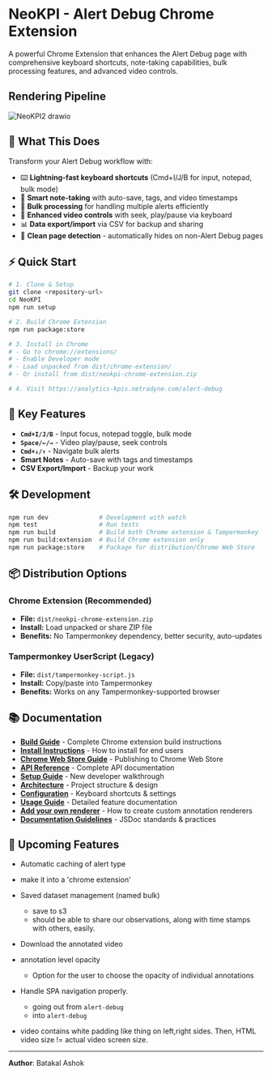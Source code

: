 # NeoKPI - Alert Debug Chrome Extension

A powerful Chrome Extension that enhances the Alert Debug page with comprehensive keyboard shortcuts, note-taking capabilities, bulk processing features, and advanced video controls.

## Rendering Pipeline
![NeoKPI2 drawio](https://github.com/user-attachments/assets/16505659-3b5f-4e66-9199-71c0e05b77c5)

## 🎯 What This Does

Transform your Alert Debug workflow with:
- ⌨️ **Lightning-fast keyboard shortcuts** (Cmd+I/J/B for input, notepad, bulk mode)
- 📝 **Smart note-taking** with auto-save, tags, and video timestamps
- 🔄 **Bulk processing** for handling multiple alerts efficiently  
- 🎥 **Enhanced video controls** with seek, play/pause via keyboard
- 📊 **Data export/import** via CSV for backup and sharing
- 🎯 **Clean page detection** - automatically hides on non-Alert Debug pages

## ⚡ Quick Start

```bash
# 1. Clone & Setup
git clone <repository-url>
cd NeoKPI
npm run setup

# 2. Build Chrome Extension
npm run package:store

# 3. Install in Chrome
# - Go to chrome://extensions/
# - Enable Developer mode
# - Load unpacked from dist/chrome-extension/
# - Or install from dist/neokpi-chrome-extension.zip

# 4. Visit https://analytics-kpis.netradyne.com/alert-debug
```

## 🎯 Key Features

- **`Cmd+I/J/B`** - Input focus, notepad toggle, bulk mode
- **`Space/←/→`** - Video play/pause, seek controls  
- **`Cmd+↓/↑`** - Navigate bulk alerts
- **Smart Notes** - Auto-save with tags and timestamps
- **CSV Export/Import** - Backup your work
## 🛠 Development

```bash
npm run dev              # Development with watch
npm test                 # Run tests
npm run build            # Build both Chrome extension & Tampermonkey
npm run build:extension  # Build Chrome extension only
npm run package:store    # Package for distribution/Chrome Web Store
```

## 📦 Distribution Options

### Chrome Extension (Recommended)
- **File:** `dist/neokpi-chrome-extension.zip`
- **Install:** Load unpacked or share ZIP file
- **Benefits:** No Tampermonkey dependency, better security, auto-updates

### Tampermonkey UserScript (Legacy)
- **File:** `dist/tampermonkey-script.js`
- **Install:** Copy/paste into Tampermonkey
- **Benefits:** Works on any Tampermonkey-supported browser

## 📚 Documentation

- **[Build Guide](BUILD_GUIDE.md)** - Complete Chrome extension build instructions
- **[Install Instructions](INSTALL_INSTRUCTIONS.md)** - How to install for end users
- **[Chrome Web Store Guide](CHROME_WEB_STORE_GUIDE.md)** - Publishing to Chrome Web Store
- **[API Reference](docs/API.md)** - Complete API documentation
- **[Setup Guide](docs/ONBOARDING.md)** - New developer walkthrough
- **[Architecture](docs/ARCHITECTURE.md)** - Project structure & design
- **[Configuration](docs/CONFIGURATION.md)** - Keyboard shortcuts & settings
- **[Usage Guide](docs/USAGE.md)** - Detailed feature documentation
- **[Add your own renderer](docs/AddingNewRenderer.md)** - How to create custom annotation renderers
- **[Documentation Guidelines](docs/DOCUMENTATION_GUIDELINES.md)** - JSDoc standards & practices

## 🚀 Upcoming Features

- Automatic caching of alert type
- make it into a 'chrome extension'
- Saved dataset management (named bulk)
  - save to s3
  - should be able to share our observations, along with time stamps with others, easily.
 
- Download the annotated video
- annotation level opacity
  - Option for the user to choose the opacity of individual annotations
- Handle SPA navigation properly.
  - going out from `alert-debug`
  - into `alert-debug`
- video contains white padding like thing on left,right sides. Then, HTML video size != actual video screen size.

---

**Author**: Batakal Ashok 
